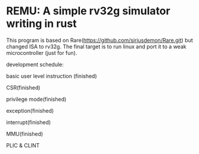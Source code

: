 # REMU: A simple rv32g simulator writing in rust

This program is based on Rare(https://github.com/siriusdemon/Rare.git) but changed ISA to rv32g. The final target is to run linux and port it to a weak microcontroller (just for fun).


development schedule:

basic user level instruction (finished)

CSR(finished)

privilege mode(finished)

exception(finished)

interrupt(finished)

MMU(finished)

PLIC & CLINT

